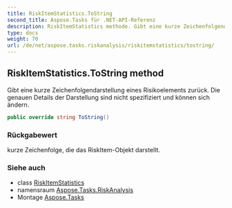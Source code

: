 ```yaml
---
title: RiskItemStatistics.ToString
second_title: Aspose.Tasks für .NET-API-Referenz
description: RiskItemStatistics methode. Gibt eine kurze Zeichenfolgendarstellung eines Risikoelements zurück. Die genauen Details der Darstellung sind nicht spezifiziert und können sich ändern.
type: docs
weight: 70
url: /de/net/aspose.tasks.riskanalysis/riskitemstatistics/tostring/
---
```

## RiskItemStatistics.ToString method

Gibt eine kurze Zeichenfolgendarstellung eines Risikoelements zurück. Die genauen Details der Darstellung sind nicht spezifiziert und können sich ändern.

```csharp
public override string ToString()
```

### Rückgabewert

kurze Zeichenfolge, die das RiskItem-Objekt darstellt.

### Siehe auch

* class [RiskItemStatistics](../)
* namensraum [Aspose.Tasks.RiskAnalysis](../../riskitemstatistics/)
* Montage [Aspose.Tasks](../../../)



